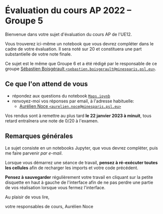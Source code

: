 # Évaluation du cours AP 2022 – Groupe 5

Bienvenue dans votre sujet d'évaluation du cours AP de l'UE12.

Vous trouverez ici-même un notebook que vous devrez compléter dans le cadre de votre évaluation. Il sera noté sur 20 et constituera une part substantielle de votre note finale.

Ce sujet est le même que Groupe 6 et a été rédigé par le responsable de ce groupe [Sébastien Boisgérault `<sebastien.boisgerault@minesparis.psl.eu>`](mailto:sebastien.boisgerault@minesparis.psl.eu?Subject=[UE12-AP]%20Rendu%20final).

## Ce que l'on attend de vous

- répondez aux questions du notebook [`Maps.ipynb`](./Maps.ipynb)
- renvoyez-moi vos réponses par email, à l'adresse habituelle:
  - [Aurélien Noce `<aurelien.noce@minesparis.psl.eu>`](mailto:aurelien.noce@minesparis.psl.eu?Subject=[UE12-AP]%20Rendu%20final)

Vos rendus sont à remettre au plus tard **le 22 janvier 2023 à minuit**, tous retard entraînera une note de 0/20 à l'examen.

## Remarques générales

Le sujet consiste en un notebooks Jupyter, que vous devrez compléter, puis me faire parvenir _par e-mail_.

Lorsque vous démarrez une séance de travail, **pensez à ré-exécuter toutes les cellules** afin de recharger les imports et votre code précédent.

**Pensez à sauvegarder** régulièrement votre travail en cliquant sur la petite disquette en haut à gauche de l'interface afin de ne pas perdre une partie de vos réalisation lorsque vous fermez l'interface.

Au plaisir de vous lire,

votre responsables de cours, Aurélien Noce 

